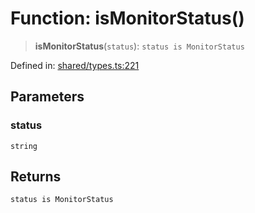 # Function: isMonitorStatus()

> **isMonitorStatus**(`status`): `status is MonitorStatus`

Defined in: [shared/types.ts:221](https://github.com/Nick2bad4u/Uptime-Watcher/blob/main/shared/types.ts#L221)

## Parameters

### status

`string`

## Returns

`status is MonitorStatus`
